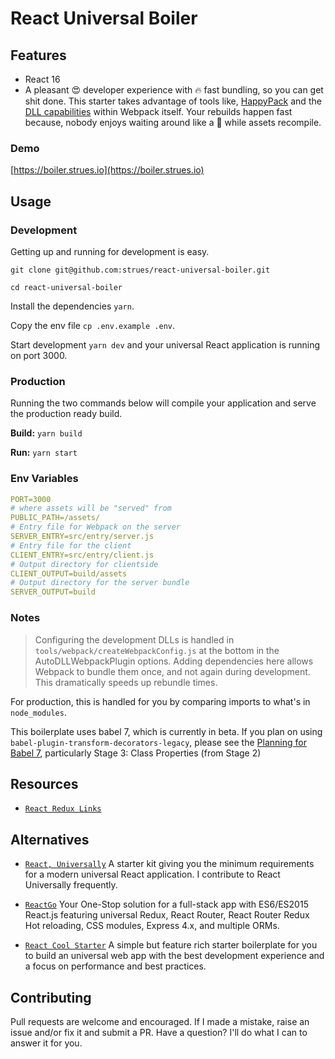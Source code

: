 # React Universal Boiler


## Features
- React 16
- A pleasant 😍 developer experience with 🔥 fast bundling, so you can get shit done. This starter takes advantage of tools like, [HappyPack](https://github.com/amireh/happypack) and the [DLL capabilities](http://webpack.github.io/docs/list-of-plugins.html#dllplugin) within Webpack itself. Your rebuilds happen fast because, nobody enjoys waiting around like a  🐢  while assets recompile.

### Demo

[https://boiler.strues.io](https://boiler.strues.io)   

## Usage

### Development
Getting up and running for development is easy.

`git clone git@github.com:strues/react-universal-boiler.git`

`cd react-universal-boiler`

Install the dependencies `yarn`.   
    
Copy the env file `cp .env.example .env`.  

Start development `yarn dev` and your universal React application is running on port 3000.   


### Production
Running the two commands below will compile your application and serve the production ready build.

**Build:** `yarn build`

**Run:** `yarn start`


### Env Variables
```yaml
PORT=3000
# where assets will be "served" from
PUBLIC_PATH=/assets/
# Entry file for Webpack on the server
SERVER_ENTRY=src/entry/server.js
# Entry file for the client
CLIENT_ENTRY=src/entry/client.js
# Output directory for clientside 
CLIENT_OUTPUT=build/assets
# Output directory for the server bundle
SERVER_OUTPUT=build
```


### Notes
> Configuring the development DLLs is handled in `tools/webpack/createWebpackConfig.js` at the bottom in the AutoDLLWebpackPlugin options. Adding dependencies here allows Webpack to bundle them once, and not again during development. This dramatically speeds up rebundle times.

For production, this is handled for you by comparing imports to what's in `node_modules`.


This boilerplate uses babel 7, which is currently in beta. If you plan on using `babel-plugin-transform-decorators-legacy`, please see the [Planning for Babel 7](http://babeljs.io/blog/2017/09/12/planning-for-7.0), particularly Stage 3: Class Properties (from Stage 2)



## Resources
- [`React Redux Links`](https://github.com/markerikson/react-redux-links)


## Alternatives
- [`React, Universally`](https://github.com/ctrlplusb/react-universally)
A starter kit giving you the minimum requirements for a modern universal React application. I contribute to React Universally frequently.

- [`ReactGo`](https://github.com/reactGo/reactGo)
Your One-Stop solution for a full-stack app with ES6/ES2015 React.js featuring universal Redux, React Router, React Router Redux Hot reloading, CSS modules, Express 4.x, and multiple ORMs.

- [`React Cool Starter`](https://github.com/wellyshen/react-cool-starter)
A simple but feature rich starter boilerplate for you to build an universal web app with the best development experience and a focus on performance and best practices.

## Contributing
Pull requests are welcome and encouraged. If I made a mistake, raise an issue and/or fix it and submit a PR. Have a question? I'll do what I can to answer it for you.
